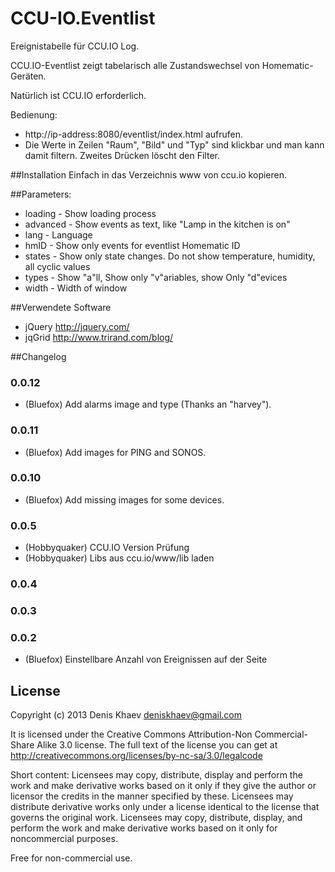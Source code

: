 CCU-IO.Eventlist
================

Ereignistabelle für CCU.IO Log.

CCU.IO-Eventlist zeigt tabelarisch alle Zustandswechsel von Homematic-Geräten.

Natürlich ist CCU.IO erforderlich.

Bedienung: 
- http://ip-address:8080/eventlist/index.html aufrufen.
- Die Werte in Zeilen "Raum", "Bild" und "Typ" sind klickbar und man kann damit filtern. Zweites Drücken löscht den Filter.<br>

##Installation
Einfach in das Verzeichnis www von ccu.io kopieren.

##Parameters:
 - loading  - Show loading process
 - advanced - Show events as text, like "Lamp in the kitchen is on"
 - lang     - Language
 - hmID     - Show only events for eventlist Homematic ID
 - states   - Show only state changes. Do not show temperature, humidity, all cyclic values
 - types    - Show "a"ll, Show only "v"ariables, show Only "d"evices
 - width    - Width of window

##Verwendete Software
* jQuery http://jquery.com/
* jqGrid http://www.trirand.com/blog/

##Changelog
### 0.0.12
 * (Bluefox) Add alarms image and type (Thanks an "harvey").
 

### 0.0.11
 * (Bluefox) Add images for PING and SONOS.
 
### 0.0.10
 * (Bluefox) Add missing images for some devices.


### 0.0.5
 * (Hobbyquaker) CCU.IO Version Prüfung
 * (Hobbyquaker) Libs aus ccu.io/www/lib laden

### 0.0.4

### 0.0.3

### 0.0.2
 * (Bluefox) Einstellbare Anzahl von Ereignissen auf der Seite


## License
Copyright (c) 2013 Denis Khaev deniskhaev@gmail.com
 
It is licensed under the Creative Commons Attribution-Non Commercial-Share Alike 3.0 license.
The full text of the license you can get at http://creativecommons.org/licenses/by-nc-sa/3.0/legalcode
 
Short content:
Licensees may copy, distribute, display and perform the work and make derivative works based on it only if they give the author or licensor the credits in the manner specified by these.
Licensees may distribute derivative works only under a license identical to the license that governs the original work.
Licensees may copy, distribute, display, and perform the work and make derivative works based on it only for noncommercial purposes.
 
Free for non-commercial use. 
 